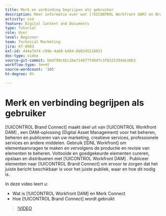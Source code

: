 ```yaml
---
title: Merk en verbinding begrijpen als gebruiker
description: Meer informatie over wat [!UICONTROL Workfront DAM] en Brand Connect zijn en hoe ze worden gebruikt.
activity: use
feature: Digital Content and Documents
type: Tutorial
role: User
level: Beginner
team: Technical Marketing
jira: KT-8983
exl-id: 444a74f4-c99e-4a68-b484-8b0245118051
doc-type: video
source-git-commit: bbdf99c6bc1be714077fd94fc3f8325394de36b3
workflow-type: tm+mt
source-wordcount: '105'
ht-degree: 0%

---
```


# Merk en verbinding begrijpen als gebruiker

[!UICONTROL Brand Connect] maakt deel uit van [!UICONTROL Workfront DAM] , een DAM-oplossing (Digital Asset Management) voor het beheren, beheren en publiceren van uw marketing, creatieve services, professionele services en andere middelen. Gebruik [!DNL Workfront] om elementaanvragen te maken en vervolgens de productie en revisie van elementen te beheren. Voltooide en goedgekeurde elementen cureren, opslaan en distribueren met [!UICONTROL Workfront DAM] . Publiceer elementen naar [!UICONTROL Brand Connect] om ervoor te zorgen dat het juiste bericht beschikbaar is voor het juiste publiek, waar en hoe dit nodig is.

In deze video leert u:

* Wat is [!UICONTROL Workfront DAM] en Merk Connect
* Hoe [!UICONTROL Brand Connect] wordt gebruikt

>[!VIDEO](https://video.tv.adobe.com/v/335245/?quality=12&learn=on&enablevpops=1)
